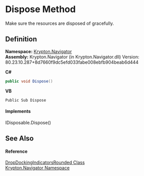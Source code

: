 # Dispose Method


Make sure the resources are disposed of gracefully.



## Definition
**Namespace:** <a href="a21ac074-d119-3dc6-bd1c-d3a12c0128bc.md">Krypton.Navigator</a>  
**Assembly:** Krypton.Navigator (in Krypton.Navigator.dll) Version: 80.23.10.287+8d7660f9dc5efd033fabe008ebfb904beab6d444

**C#**
``` C#
public void Dispose()
```
**VB**
``` VB
Public Sub Dispose
```



#### Implements
IDisposable.Dispose()  


## See Also


#### Reference
<a href="ddb981da-7a49-afd1-ba50-83b1e5fe2724.md">DropDockingIndicatorsRounded Class</a>  
<a href="a21ac074-d119-3dc6-bd1c-d3a12c0128bc.md">Krypton.Navigator Namespace</a>  
